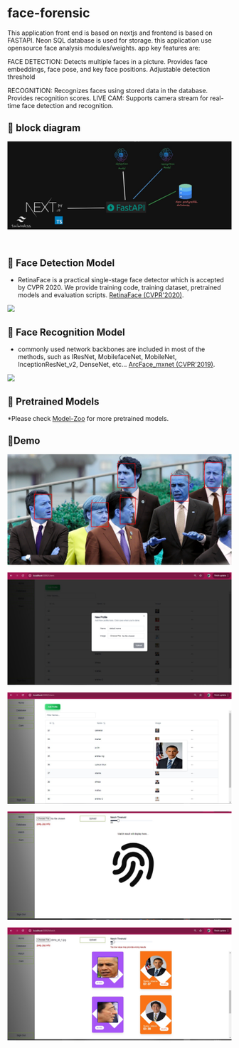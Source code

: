 # face-forensic

This application front end is based on nextjs and frontend is based on FASTAPI. Neon SQL database is used for storage. this application use opensource face analysis modules/weights. app key features are:

FACE DETECTION:
Detects multiple faces in a picture.
Provides face embeddings, face pose, and key face positions.
Adjustable detection threshold

RECOGNITION:
Recognizes faces using stored data in the database.
Provides recognition scores.
LIVE CAM:
Supports camera stream for real-time face detection and recognition.
<br>
## <a name="application block diagram"></a>🎉 block diagram
<p align="center">
    <img src="shots/block.jpg"/>
<p>
<br>


## <a name="Face Detection"></a>🎉 Face Detection Model
* RetinaFace is a practical single-stage face detector which is accepted by CVPR 2020. We provide training code, training dataset, pretrained models and evaluation scripts. [RetinaFace (CVPR'2020)](https://github.com/deepinsight/insightface/blob/master/detection/retinaface).
<img src="https://camo.githubusercontent.com/a66df98f6c12c96f9e310f93c64ca60c0fb9a5e08606bb1b9f5137bf6957a960/68747470733a2f2f696e7369676874666163652e61692f6173736574732f696d672f6769746875622f31313531334430352e6a7067"/>

## <a name="Face Recognition"></a>🎉 Face Recognition Model
* commonly used network backbones are included in most of the methods, such as IResNet, MobilefaceNet, MobileNet, InceptionResNet_v2, DenseNet, etc... [ArcFace_mxnet (CVPR'2019)](https://github.com/deepinsight/insightface/blob/master/recognition/arcface_mxnet).
<img src="https://camo.githubusercontent.com/b32afa5e02863b14f2ed1c1b5ef8a5795a82e69c8832c2fe9fdc0a442a24f76c/68747470733a2f2f696e7369676874666163652e61692f6173736574732f696d672f6769746875622f666163657265636f676e6974696f6e66726f6d766964656f2e504e47"/>

## <a name="Pretrained Models"></a>🎉 Pretrained Models
*Please check [Model-Zoo](https://github.com/deepinsight/insightface/wiki/Model-Zoo) for more pretrained models.

## <a name="Demo"></a>🎉Demo
<p align="center">
    <img src="shots/7.jpg"/>
<p>
    <p align="center">
    <img src="shots/face1.jpg"/>
<p>
    <p align="center">
    <img src="shots/face2.jpg"/>
<p>

<p align="center">
    <img src="shots/face3.jpg"/>
<p>
<p align="center">
    <img src="shots/face4.jpg"/>
<p>
